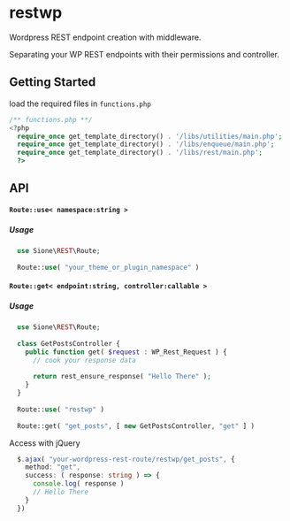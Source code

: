 # restwp
Wordpress REST endpoint creation with middleware.

<p>
Separating your WP REST endpoints with their permissions and controller.
</p>

<h2>Getting Started</h2>

load the required files in <code>functions.php</code> 

```php
/** functions.php **/
<?php
  require_once get_template_directory() . '/libs/utilities/main.php';
  require_once get_template_directory() . '/libs/enqueue/main.php';
  require_once get_template_directory() . '/libs/rest/main.php';
  ?>
```

<h2>API</h2>

<h4><code>Route::use< namespace:string ></code></h4>

<h5>Usage</h5>

```php
  use Sione\REST\Route;
  
  Route::use( "your_theme_or_plugin_namespace" )
```

<h4><code>Route::get< endpoint:string, controller:callable ></code></h4>
  
<h5>Usage</h5>

```php
  use Sione\REST\Route;
  
  class GetPostsController {    
    public function get( $request : WP_Rest_Request ) {
      // cook your response data
  
      return rest_ensure_response( "Hello There" );
    }
  }
  
  Route::use( "restwp" )
  
  Route::get( "get_posts", [ new GetPostsController, "get" ] )
```

Access with jQuery

```typescript
  $.ajax( "your-wordpress-rest-route/restwp/get_posts", {
    method: "get",
    success: ( response: string ) => {
      console.log( response ) 
      // Hello There
    }
  })
```



